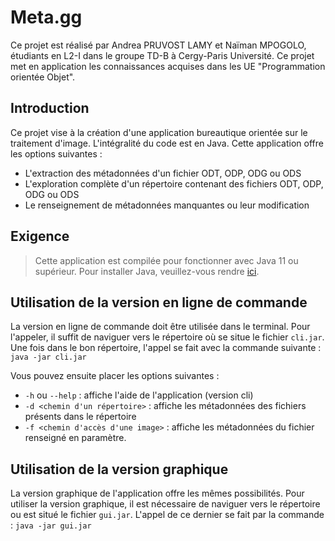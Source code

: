 # Meta.gg

Ce projet est réalisé par Andrea PRUVOST LAMY et Naïman MPOGOLO, étudiants en L2-I dans le groupe TD-B à Cergy-Paris Université. Ce projet met en application les connaissances acquises dans les UE "Programmation orientée Objet".

## Introduction
Ce projet vise à la création d'une application bureautique orientée sur le traitement d'image. L'intégralité du code est en Java.
Cette application offre les options suivantes :
* L'extraction des métadonnées d'un fichier ODT, ODP, ODG ou ODS
* L'exploration complète d'un répertoire contenant des fichiers ODT, ODP, ODG ou ODS
* Le renseignement de métadonnées manquantes ou leur modification

## Exigence
> Cette application est compilée pour fonctionner avec Java 11 ou supérieur. Pour installer Java, veuillez-vous rendre [ici](https://www.oracle.com/java/technologies/downloads/).

## Utilisation de la version en ligne de commande
La version en ligne de commande doit être utilisée dans le terminal. Pour l'appeler, il suffit de naviguer vers le répertoire où se situe le fichier `cli.jar`. Une fois dans le bon répertoire, l'appel se fait avec la commande suivante :  `java -jar cli.jar`

Vous pouvez ensuite placer les options suivantes :
* `-h` ou `--help` : affiche l'aide de l'application (version cli)
* `-d <chemin d'un répertoire>` : affiche les métadonnées des fichiers présents dans le répertoire
* `-f <chemin d'accès d'une image>` : affiche les métadonnées du fichier renseigné en paramètre.

## Utilisation de la version graphique

La version graphique de l'application offre les mêmes possibilités. Pour utiliser la version graphique, il est nécessaire de naviguer vers le répertoire ou est situé le fichier `gui.jar`. L'appel de ce dernier se fait par la commande : `java -jar gui.jar`
